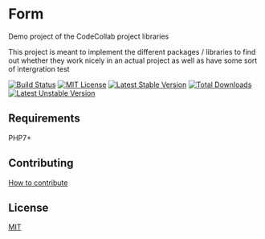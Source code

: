 # Form

Demo project of the CodeCollab project libraries

This project is meant to implement the different packages / libraries to find out whether they work nicely in an actual project as well as have some sort of intergration test

[![Build Status](https://travis-ci.org/CodeCollab/Demo.svg?branch=master)](https://travis-ci.org/CodeCollab/Demo) [![MIT License](https://img.shields.io/badge/license-MIT-blue.svg)](mit) [![Latest Stable Version](https://poser.pugx.org/codecollab/demo/v/stable)](https://packagist.org/packages/codecollab/demo) [![Total Downloads](https://poser.pugx.org/codecollab/demo/downloads)](https://packagist.org/packages/codecollab/demo) [![Latest Unstable Version](https://poser.pugx.org/codecollab/demo/v/unstable)](https://packagist.org/packages/codecollab/demo)

## Requirements

PHP7+

## Contributing

[How to contribute][contributing]

## License

[MIT][mit]

[contributing]: https://github.com/CodeCollab/Demo/blob/master/CONTRIBUTING.md
[mit]: http://spdx.org/licenses/MIT
